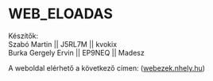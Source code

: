 # WEB_ELOADAS

Készítők:  
Szabó Martin || J5RL7M || kvokix      
Burka Gergely Ervin || EP9NEQ || Madesz

A weboldal elérhető a következő címen: ([webezek.nhely.hu](http://webezek.nhely.hu/))
